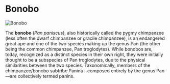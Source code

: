 # Bonobo

![Bonobo](https://upload.wikimedia.org/wikipedia/commons/thumb/e/e2/Apeldoorn_Apenheul_zoo_Bonobo.jpg/330px-Apeldoorn_Apenheul_zoo_Bonobo.jpg)

The **bonobo** (*Pan paniscus*), also historically called the pygmy chimpanzee (less often the dwarf chimpanzee or gracile chimpanzee), is an endangered great ape and one of the two species making up the genus Pan (the other being the common chimpanzee, Pan troglodytes). While bonobos are, today, recognized as a distinct species in their own right, they were initially thought to be a subspecies of Pan troglodytes, due to the physical similarities between the two species. Taxonomically, members of the chimpanzee/bonobo subtribe Panina—composed entirely by the genus Pan—are collectively termed panins.
